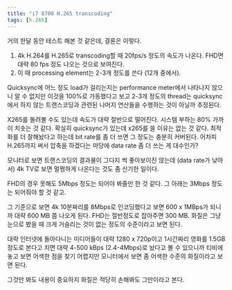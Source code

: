 ```yaml
---
title: "i7 8700 H.265 transcoding"
tags: [h.265]
---
```


거의 한달 동안 테스트 해본 것 같은데, 결론은 이렇다.

1) 4k H.264를 H.265로 transcoding할 때 20fps/s 정도의 속도가 나온다. FHD면 대략 80 fps 정도 나오는 것으로 보여진다.
2) 이 때 processing element는 2-3개 정도를 쓴다 (12개 중에서).

Quicksync에 어느 정도 load가 걸리는지는 performance meter에서 나타나지 않으니 알 수 없지만 이것을 100%로 가동했다고 보고 2-3개 정도의 thread는 quicksync에서 하지 않는 트랜스코딩과 관련된 나머지 연산들을 수행하는 것이 아닐까 추정된다.

X265를 돌려볼 수도 있는데 속도가 대략 절반으로 떨어진다. 시스템 부하는 80% 가까이 치솟는 것 같다. 확실히 quicksync가 있는데 x265를 쓸 이유는 없는 것 같다. 최적화를 더 잘해놨다고 하는데 bit rate를 좀 더 쓰면 그 정도는 충분히 커버된다. 어차피 H.265까지 써서 압축을 하겠다는 마당에 data rate 좀 더 쓰는 게 대수인가?

모니터로 보면 트랜스코딩의 결과물이 그다지 썩 좋아보이진 않는데 (data rate가 낮아서) 4k TV로 보면 멀쩡하게 나온다는 것도 좀 신기한 일이다. 

FHD의 경우 못해도 5Mbps 정도는 되어야 봐줄만 한 것 같다. 그 아래는 3Mbps 정도는 되어줘야 할 것 같고. 

그 기준으로 보면 4k 10분짜리를 8Mbps로 인코딩했다고 보면 600 x 1MBps가 되니까 대략 600 MB 쯤 나오게 된다. FHD는 절반정도로 잡아주면 300 MB. 화질은 그냥 눈으로 봤을 때 크게 거슬리는 것이 없는 정도의 수준이라고 보면 된다. 

대략 인터넷에 돌아다니는 미디어들이 대략 1280 x 720p이고 1시간짜리 영화를 1.5GB 정도로 본다고 치면 대략 4-500 kBps (2.4-4Mbps)로 놨다고 볼 수 있으니까 티비에 놓고 보면 어색한 점을 찾기 어렵지만 모니터에서 보면 좀 어색한 수준의 화질이라고 보면 된다.

그것만 봐도 내용이 중요하지 화질은 적당히 손해봐도 그만이라고 본다. 

